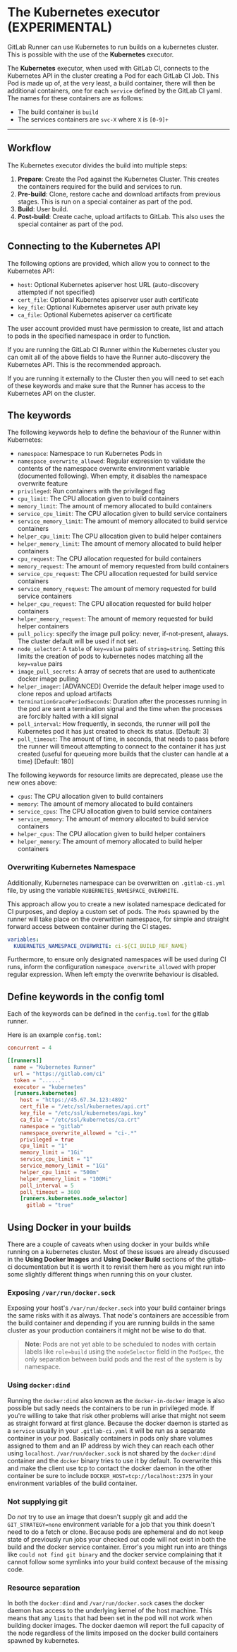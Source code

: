 # The Kubernetes executor (**EXPERIMENTAL**)

GitLab Runner can use Kubernetes to run builds on a kubernetes cluster. This is
possible with the use of the **Kubernetes** executor.

The **Kubernetes** executor, when used with GitLab CI, connects to the Kubernetes
API in the cluster creating a Pod for each GitLab CI Job. This Pod is made
up of, at the very least, a build container, there will
then be additional containers, one for each `service` defined by the GitLab CI
yaml. The names for these containers are as follows:

- The build container is `build`
- The services containers are `svc-X` where `X` is `[0-9]+`

---

<!-- START doctoc generated TOC please keep comment here to allow auto update -->
<!-- DON'T EDIT THIS SECTION, INSTEAD RE-RUN doctoc TO UPDATE -->

<!-- END doctoc generated TOC please keep comment here to allow auto update -->

## Workflow

The Kubernetes executor divides the build into multiple steps:

1. **Prepare**: Create the Pod against the Kubernetes Cluster.
	This creates the containers required for the build and services to run.
1. **Pre-build**: Clone, restore cache and download artifacts from previous
   stages. This is run on a special container as part of the pod.
1. **Build**: User build.
1. **Post-build**: Create cache, upload artifacts to GitLab. This also uses
   the special container as part of the pod.

## Connecting to the Kubernetes API

The following options are provided, which allow you to connect to the Kubernetes API:

- `host`: Optional Kubernetes apiserver host URL (auto-discovery attempted if not specified)
- `cert_file`: Optional Kubernetes apiserver user auth certificate
- `key_file`: Optional Kubernetes apiserver user auth private key
- `ca_file`: Optional Kubernetes apiserver ca certificate

The user account provided must have permission to create, list and attach to pods in
the specified namespace in order to function.

If you are running the GitLab CI Runner within the Kubernetes cluster you can omit
all of the above fields to have the Runner auto-discovery the Kubernetes API. This
is the recommended approach.

If you are running it externally to the Cluster then you will need to set each
of these keywords and make sure that the Runner has access to the Kubernetes API
on the cluster.

## The keywords

The following keywords help to define the behaviour of the Runner within Kubernetes:

- `namespace`: Namespace to run Kubernetes Pods in
- `namespace_overwrite_allowed`: Regular expression to validate the contents of
  the namespace overwrite environment variable (documented following). When empty,
  it disables the namespace overwrite feature
- `privileged`: Run containers with the privileged flag
- `cpu_limit`: The CPU allocation given to build containers
- `memory_limit`: The amount of memory allocated to build containers
- `service_cpu_limit`: The CPU allocation given to build service containers
- `service_memory_limit`: The amount of memory allocated to build service containers
- `helper_cpu_limit`: The CPU allocation given to build helper containers
- `helper_memory_limit`: The amount of memory allocated to build helper containers
- `cpu_request`: The CPU allocation requested for build containers
- `memory_request`: The amount of memory requested from build containers
- `service_cpu_request`: The CPU allocation requested for build service containers
- `service_memory_request`: The amount of memory requested for build service containers
- `helper_cpu_request`: The CPU allocation requested for build helper containers
- `helper_memory_request`: The amount of memory requested for build helper containers
- `pull_policy`: specify the image pull policy: never, if-not-present, always. The cluster default will be used if not set.
- `node_selector`: A `table` of `key=value` pairs of `string=string`. Setting this limits the creation of pods to kubernetes nodes matching all the `key=value` pairs
- `image_pull_secrets`: A array of secrets that are used to authenticate docker image pulling
- `helper_imager`: [ADVANCED] Override the default helper image used to clone repos and upload artifacts
- `terminationGracePeriodSeconds`: Duration after the processes running in the pod are sent a termination signal and the time when the processes are forcibly halted with a kill signal
- `poll_interval`: How frequently, in seconds, the runner will poll the Kubernetes pod it has just created to check its status. [Default: 3]
- `poll_timeout`: The amount of time, in seconds, that needs to pass before the runner will timeout attempting to connect to the container it has just created (useful for queueing more builds that the cluster can handle at a time) [Default: 180]

The following keywords for resource limits are deprecated, please use the new ones above:

- `cpus`: The CPU allocation given to build containers
- `memory`: The amount of memory allocated to build containers
- `service_cpus`: The CPU allocation given to build service containers
- `service_memory`: The amount of memory allocated to build service containers
- `helper_cpus`: The CPU allocation given to build helper containers
- `helper_memory`: The amount of memory allocated to build helper containers

### Overwriting Kubernetes Namespace

Additionally, Kubernetes namespace can be overwritten on `.gitlab-ci.yml` file, by using the variable
`KUBERNETES_NAMESPACE_OVERWRITE`.

This approach allow you to create a new isolated namespace dedicated for CI purposes, and deploy a custom
set of pods. The `Pods` spawned by the runner will take place on the overwritten namespace, for simple
and straight forward access between container during the CI stages.

``` yaml
variables:
  KUBERNETES_NAMESPACE_OVERWRITE: ci-${CI_BUILD_REF_NAME}
```

Furthermore, to ensure only designated namespaces will be used during CI runs, inform the configuration
`namespace_overwrite_allowed` with proper regular expression. When left empty the overwrite behaviour is
disabled.

## Define keywords in the config toml

Each of the keywords can be defined in the `config.toml` for the gitlab runner.

Here is an example `config.toml`:

```toml
concurrent = 4

[[runners]]
  name = "Kubernetes Runner"
  url = "https://gitlab.com/ci"
  token = "......"
  executor = "kubernetes"
  [runners.kubernetes]
    host = "https://45.67.34.123:4892"
    cert_file = "/etc/ssl/kubernetes/api.crt"
    key_file = "/etc/ssl/kubernetes/api.key"
    ca_file = "/etc/ssl/kubernetes/ca.crt"
    namespace = "gitlab"
    namespace_overwrite_allowed = "ci-.*"
    privileged = true
    cpu_limit = "1"
    memory_limit = "1Gi"
    service_cpu_limit = "1"
    service_memory_limit = "1Gi"
    helper_cpu_limit = "500m"
    helper_memory_limit = "100Mi"
    poll_interval = 5
    poll_timeout = 3600
    [runners.kubernetes.node_selector]
      gitlab = "true"
```

## Using Docker in your builds

There are a couple of caveats when using docker in your builds while running on
a kubernetes cluster. Most of these issues are already discussed in the
**Using Docker Images** and **Using Docker Build** sections of the gitlab-ci
documentation but it is worth it to revisit them here as you might run into
some slightly different things when running this on your cluster.

### Exposing `/var/run/docker.sock`
Exposing your host's `/var/run/docker.sock` into your build container brings the
same risks with it as always. That node's containers are accessible from the
build container and depending if you are running builds in the same cluster as
your production containers it might not be wise to do that.

> **Note**:
Pods are not yet able to be scheduled to nodes with certain labels like
`role=build` using the `nodeSelector` field in the `PodSpec`, the only separation
between build pods and the rest of the system is by namespace.

### Using `docker:dind`
Running the `docker:dind` also known as the `docker-in-docker` image is also
possible but sadly needs the containers to be run in privileged mode.
If you're willing to take that risk other problems will arise that might not
seem as straight forward at first glance. Because the docker daemon is started
as a `service` usually in your `.gitlab-ci.yaml` it will be run as a separate
container in your pod. Basically containers in pods only share volumes assigned
to them and an IP address by wich they can reach each other using `localhost`.
`/var/run/docker.sock` is not shared by the `docker:dind` container and the `docker`
binary tries to use it by default. To overwrite this and make the client use tcp
to contact the docker daemon in the other container be sure to include
`DOCKER_HOST=tcp://localhost:2375` in your environment variables of the build container.

### Not supplying git
Do *not* try to use an image that doesn't supply git and add the `GIT_STRATEGY=none`
environment variable for a job that you think doesn't need to do a fetch or clone.
Because pods are ephemeral and do not keep state of previously run jobs your
checked out code will not exist in both the build and the docker service container. 
Error's you might run into are things like `could not find git binary` and
the docker service complaining that it cannot follow some symlinks into your
build context because of the missing code.

### Resource separation
In both the `docker:dind` and `/var/run/docker.sock` cases the docker daemon
has access to the underlying kernel of the host machine. This means that any
`limits` that had been set in the pod will not work when building docker images.
The docker daemon will report the full capacity of the node regardless of
the limits imposed on the docker build containers spawned by kubernetes.
